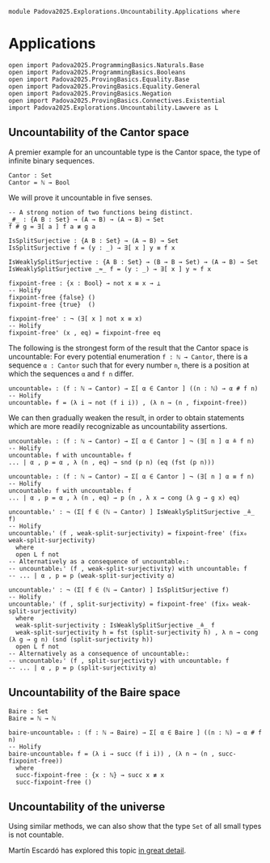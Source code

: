 ```
module Padova2025.Explorations.Uncountability.Applications where
```

# Applications

```
open import Padova2025.ProgrammingBasics.Naturals.Base
open import Padova2025.ProgrammingBasics.Booleans
open import Padova2025.ProvingBasics.Equality.Base
open import Padova2025.ProvingBasics.Equality.General
open import Padova2025.ProvingBasics.Negation
open import Padova2025.ProvingBasics.Connectives.Existential
import Padova2025.Explorations.Uncountability.Lawvere as L
```


## Uncountability of the Cantor space

A premier example for an uncountable type is the Cantor space, the
type of infinite binary sequences.

```
Cantor : Set
Cantor = ℕ → Bool
```

We will prove it uncountable in five senses.

```
-- A strong notion of two functions being distinct.
_#_ : {A B : Set} → (A → B) → (A → B) → Set
f # g = ∃[ a ] f a ≢ g a
```

```
IsSplitSurjective : {A B : Set} → (A → B) → Set
IsSplitSurjective f = (y : _) → ∃[ x ] y ≡ f x
```

```
IsWeaklySplitSurjective : {A B : Set} → (B → B → Set) → (A → B) → Set
IsWeaklySplitSurjective _≈_ f = (y : _) → ∃[ x ] y ≈ f x
```

```
fixpoint-free : {x : Bool} → not x ≡ x → ⊥
-- Holify
fixpoint-free {false} ()
fixpoint-free {true}  ()
```

```
fixpoint-free' : ¬ (∃[ x ] not x ≡ x)
-- Holify
fixpoint-free' (x , eq) = fixpoint-free eq
```

The following is the strongest form of the result that the Cantor space is
uncountable: For every potential enumeration `f : ℕ → Cantor`, there is
a sequence `α : Cantor` such that for every number `n`, there is a position
at which the sequences `α` and `f n` differ.

```
uncountable₀ : (f : ℕ → Cantor) → Σ[ α ∈ Cantor ] ((n : ℕ) → α # f n)
-- Holify
uncountable₀ f = (λ i → not (f i i)) , (λ n → (n , fixpoint-free))
```

We can then gradually weaken the result, in order to obtain statements
which are more readily recognizable as uncountability assertions.

```
uncountable₁ : (f : ℕ → Cantor) → Σ[ α ∈ Cantor ] ¬ (∃[ n ] α ≗ f n)
-- Holify
uncountable₁ f with uncountable₀ f
... | α , p = α , λ (n , eq) → snd (p n) (eq (fst (p n)))
```

```
uncountable₂ : (f : ℕ → Cantor) → Σ[ α ∈ Cantor ] ¬ (∃[ n ] α ≡ f n)
-- Holify
uncountable₂ f with uncountable₁ f
... | α , p = α , λ (n , eq) → p (n , λ x → cong (λ g → g x) eq)
```

```
uncountable₁' : ¬ (Σ[ f ∈ (ℕ → Cantor) ] IsWeaklySplitSurjective _≗_ f)
-- Holify
uncountable₁' (f , weak-split-surjectivity) = fixpoint-free' (fix₀ weak-split-surjectivity)
  where
  open L f not
-- Alternatively as a consequence of uncountable₁:
-- uncountable₁' (f , weak-split-surjectivity) with uncountable₁ f
-- ... | α , p = p (weak-split-surjectivity α)
```

```
uncountable₂' : ¬ (Σ[ f ∈ (ℕ → Cantor) ] IsSplitSurjective f)
-- Holify
uncountable₂' (f , split-surjectivity) = fixpoint-free' (fix₀ weak-split-surjectivity)
  where
  weak-split-surjectivity : IsWeaklySplitSurjective _≗_ f
  weak-split-surjectivity h = fst (split-surjectivity h) , λ n → cong (λ g → g n) (snd (split-surjectivity h))
  open L f not
-- Alternatively as a consequence of uncountable₂:
-- uncountable₂' (f , split-surjectivity) with uncountable₂ f
-- ... | α , p = p (split-surjectivity α)
```


## Uncountability of the Baire space

```
Baire : Set
Baire = ℕ → ℕ
```

```
baire-uncountable₀ : (f : ℕ → Baire) → Σ[ α ∈ Baire ] ((n : ℕ) → α # f n)
-- Holify
baire-uncountable₀ f = (λ i → succ (f i i)) , (λ n → (n , succ-fixpoint-free))
  where
  succ-fixpoint-free : {x : ℕ} → succ x ≢ x
  succ-fixpoint-free ()
```


## Uncountability of the universe

Using similar methods, we can also show that the type `Set` of all small types is not countable.

Martín Escardó has explored this topic
[in great detail](https://martinescardo.github.io/TypeTopology/LawvereFPT.html).
